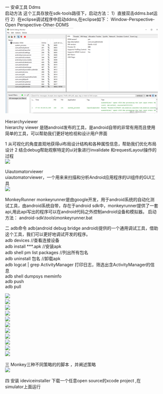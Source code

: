  一 安卓工具
Ddms<br>
启动方法
这个工具存放在sdk-tools路径下，启动方法：
1）直接双击ddms.bat运行
2）在eclipse调试程序中启动ddms,在eclipse如下：
Window-Perspective-Open Perspective-Other-DDMS
<br>
![](https://github.com/mobiletest8/homewok_cherry/blob/master/week2/src/common/images/ddms.png)

Hierarchyviewer<br>
hierarchy viewer 是随android发布的工具，是android自带的非常有用而且使用简单的工具，可以帮助我们更好地检视和设计用户界面

1 从可视化的角度直观地获得ui布局设计结构和各种属性信息，帮助我们优化布局设计
2 结合debug帮助观察特定的ui对象进行invalidate 和requestLayout操作的过程
<br>
![](https://github.com/mobiletest8/week2/blob/master/src/common/images/hi.png)

Uiautomatorviewer<br>
uiautomatorviewer，一个用来来扫描和分析Android应用程序的UI组件的GUI工具
<br>
![](https://github.com/mobiletest8/week2/blob/master/src/common/images/ui.png)

MonkeyRunner
monkeyrunner是由google开发，用于android系统的自动化测试工具，由android系统自带，存在于android sdk中，monkeyrunner提供了一套api,用此api写出的程序可以在android代码之外控制android设备和模拟器。
启动方法：
android-sdk\tools\monkeyrunner.bat 
<br>

二 adb命令
adb(android debug bridge android)提供的一个通用调试工具，借助这个工具，我们可以更好地调试开发的程序。
<br>
adb devices //查看连接设备<br>
adb install ***.apk //安装apk<br>
adb shell pm list packages //列出所有包名<br>
adb uninstall 包名 //卸载apk<br>
adb logcat | grep ActivityManager 打印日志，筛选出含ActivityManager的信息<br>
adb shell dumpsys meminfo <br>
adb push <br>
adb pull <br>

 ![](https://github.com/mobiletest8/week2/blob/master/src/common/images/devices.png)
 <br>
 ![](https://github.com/mobiletest8/week2/blob/master/src/common/images/adbin.png)
 <br>
 ![](https://github.com/mobiletest8/week2/blob/master/src/common/images/packages.jpg)
 <br>
 ![](https://github.com/mobiletest8/week2/blob/master/src/common/images/adbunin.png)
 <br>
 ![](https://github.com/mobiletest8/week2/blob/master/src/common/images/adbp.png)
 <br>
 ![](https://github.com/mobiletest8/week2/blob/master/src/common/images/adbshell.png)
 <br>
 ![](https://github.com/mobiletest8/week2/blob/master/src/common/images/logcat.png)
 <br>
 ![](https://github.com/mobiletest8/week2/blob/master/src/common/images/dir.png)
 <br>
 ![](https://github.com/mobiletest8/week2/blob/master/src/common/images/rm.png)
 <br>
 ![](https://github.com/mobiletest8/week2/blob/master/src/common/images/ls.png)
 <br>
 ![](https://github.com/mobiletest8/week2/blob/master/src/common/images/dump.png)
 
 三 Monkey三种不同策略的的脚本 ，并阐述策略<br>
 ![](https://github.com/mobiletest8/week2/blob/master/src/common/images/monkey1.png)
<br>

 四 安装 ideviceinstaller 下载一个任意open source的xcode project ,在simulator上面运行
     
